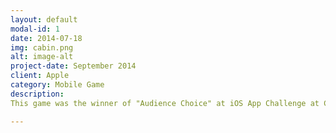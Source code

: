 ```yaml
---
layout: default
modal-id: 1
date: 2014-07-18
img: cabin.png
alt: image-alt
project-date: September 2014
client: Apple
category: Mobile Game
description: 
This game was the winner of "Audience Choice" at iOS App Challenge at CMU. iOS App Challenge at CMU was hold by Apple Inc. between September 25 - 29 at Carnegie Mellon University.

---
```

